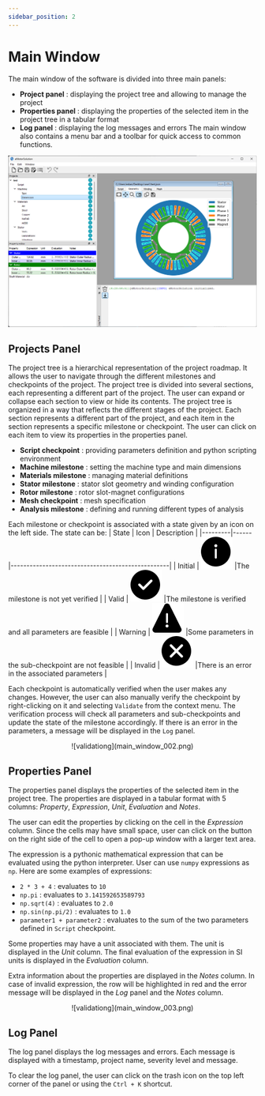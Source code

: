 ```yaml
---
sidebar_position: 2
---
```


# Main Window


The main window of the software is divided into three main panels:
* **Project panel** : displaying the project tree and allowing to manage the project
* **Properties panel** : displaying the properties of the selected item in the project tree in a tabular format
* **Log panel** : displaying the log messages and errors
The main window also contains a menu bar and a toolbar for quick access to common functions.

![main window](main_window_001.png)

## Projects Panel
The project tree is a hierarchical representation of the project roadmap. It allows the user to navigate through the different milestones and checkpoints of the project. The project tree is divided into several sections, each representing a different part of the project. The user can expand or collapse each section to view or hide its contents.
The project tree is organized in a way that reflects the different stages of the project. Each section represents a different part of the project, and each item in the section represents a specific milestone or checkpoint. The user can click on each item to view its properties in the properties panel.

* **Script checkpoint** : providing parameters definition and python scripting environment
* **Machine milestone** : setting the machine type and main dimensions
* **Materials milestone** : managing material definitions
* **Stator milestone** : stator slot geometry and winding configuration
* **Rotor milestone** : rotor slot-magnet configurations
* **Mesh checkpoint** : mesh specification
* **Analysis milestone** : defining and running different types of analysis

Each milestone or checkpoint is associated with a state given by an icon on the left side. The state can be:
| State   | Icon | Description                                            |
|---------|------|--------------------------------------------------|
| Initial | ![main window](initial.png)  |The milestone is not yet verified                      |
| Valid   | ![main window](valid.png)  |The milestone is verified and all parameters are feasible |
| Warning | ![main window](warning.png)  |Some parameters in the sub-checkpoint are not feasible |
| Invalid | ![main window](invalid.png)  |There is an error in the associated parameters         |

Each checkpoint is automatically verified when the user makes any changes. However, the user can also manually verify the checkpoint by right-clicking on it and selecting `Validate` from the context menu. The verification process will check all parameters and sub-checkpoints and update the state of the milestone accordingly. If there is an error in the parameters, a message will be displayed in the `Log` panel.
<p align="center">![validationg](main_window_002.png)</p>

## Properties Panel
The properties panel displays the properties of the selected item in the project tree. The properties are displayed in a tabular format with 5 columns: *Property*, *Expression*, *Unit*, *Evaluation* and *Notes*.

The user can edit the properties by clicking on the cell in the *Expression* column. Since the cells may have small space, user can click on the button on the right side of the cell to open a pop-up window with a larger text area. 

The expression is a pythonic mathematical expression that can be evaluated using the python interpreter. User can use `numpy` expressions as `np`. Here are some examples of expressions:
* `2 * 3 + 4` : evaluates to `10`
* `np.pi` : evaluates to `3.141592653589793`
* `np.sqrt(4)` : evaluates to `2.0`
* `np.sin(np.pi/2)` : evaluates to `1.0`
* `parameter1 + parameter2` : evaluates to the sum of the two parameters defined in `Script` checkpoint.

Some properties may have a unit associated with them. The unit is displayed in the *Unit* column. The final evaluation of the expression in SI units is displayed in the *Evaluation* column. 

Extra information about the properties are displayed in the *Notes* column. In case of invalid expression, the row will be highlighted in red and the error message will be displayed in the *Log* panel and the *Notes* column. 

<p align="center">![validationg](main_window_003.png)</p>

## Log Panel
The log panel displays the log messages and errors. Each message is displayed with a timestamp, project name, severity level and message.

To clear the log panel, the user can click on the trash icon on the top left corner of the panel or using the `Ctrl + K` shortcut. 